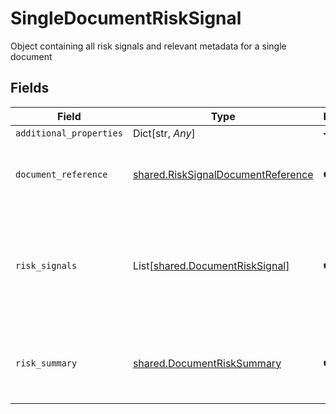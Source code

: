 # SingleDocumentRiskSignal

Object containing all risk signals and relevant metadata for a single document


## Fields

| Field                                                                                    | Type                                                                                     | Required                                                                                 | Description                                                                              |
| ---------------------------------------------------------------------------------------- | ---------------------------------------------------------------------------------------- | ---------------------------------------------------------------------------------------- | ---------------------------------------------------------------------------------------- |
| `additional_properties`                                                                  | Dict[str, *Any*]                                                                         | :heavy_minus_sign:                                                                       | N/A                                                                                      |
| `document_reference`                                                                     | [shared.RiskSignalDocumentReference](../../models/shared/risksignaldocumentreference.md) | :heavy_check_mark:                                                                       | Object containing metadata for the document                                              |
| `risk_signals`                                                                           | List[[shared.DocumentRiskSignal](../../models/shared/documentrisksignal.md)]             | :heavy_check_mark:                                                                       | Array of attributes that indicate whether or not there is fraud risk with a document     |
| `risk_summary`                                                                           | [shared.DocumentRiskSummary](../../models/shared/documentrisksummary.md)                 | :heavy_check_mark:                                                                       | A summary across all risk signals associated with a document                             |